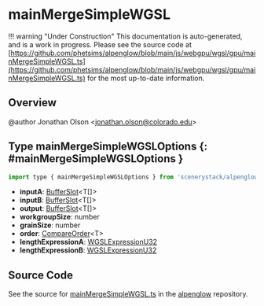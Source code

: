 # mainMergeSimpleWGSL

!!! warning "Under Construction"
    This documentation is auto-generated, and is a work in progress. Please see the source code at
    [https://github.com/phetsims/alpenglow/blob/main/js/webgpu/wgsl/gpu/mainMergeSimpleWGSL.ts](https://github.com/phetsims/alpenglow/blob/main/js/webgpu/wgsl/gpu/mainMergeSimpleWGSL.ts) for the most up-to-date information.

## Overview

@author Jonathan Olson &lt;jonathan.olson@colorado.edu&gt;

## Type mainMergeSimpleWGSLOptions {: #mainMergeSimpleWGSLOptions }


```js
import type { mainMergeSimpleWGSLOptions } from 'scenerystack/alpenglow';
```


- **inputA**: [BufferSlot](../alpenglow/BufferSlot.md)&lt;T[]&gt;
- **inputB**: [BufferSlot](../alpenglow/BufferSlot.md)&lt;T[]&gt;
- **output**: [BufferSlot](../alpenglow/BufferSlot.md)&lt;T[]&gt;
- **workgroupSize**: <span style="color: hsla(calc(var(--md-hue) + 180deg),80%,40%,1);">number</span>
- **grainSize**: <span style="color: hsla(calc(var(--md-hue) + 180deg),80%,40%,1);">number</span>
- **order**: [CompareOrder](../alpenglow/ConcreteType.md#CompareOrder)&lt;T&gt;
- **lengthExpressionA**: [WGSLExpressionU32](../alpenglow/WGSLString.md#WGSLExpressionU32)
- **lengthExpressionB**: [WGSLExpressionU32](../alpenglow/WGSLString.md#WGSLExpressionU32)




## Source Code

See the source for [mainMergeSimpleWGSL.ts](https://github.com/phetsims/alpenglow/blob/main/js/webgpu/wgsl/gpu/mainMergeSimpleWGSL.ts) in the [alpenglow](https://github.com/phetsims/alpenglow) repository.
